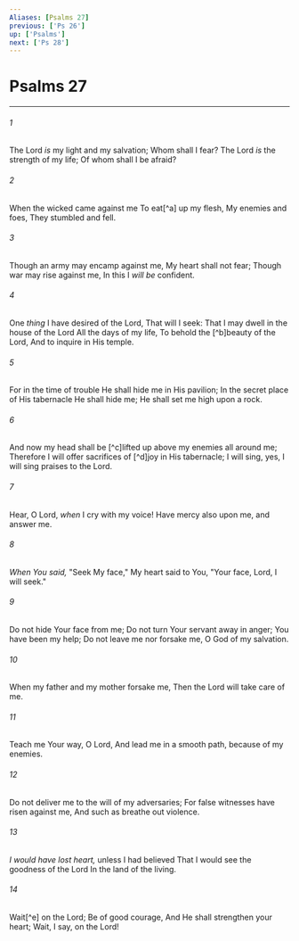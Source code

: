 ```yaml
---
Aliases: [Psalms 27]
previous: ['Ps 26']
up: ['Psalms']
next: ['Ps 28']
---
```

# Psalms 27

***


###### 1 
The Lord _is_ my light and my salvation; Whom shall I fear? The Lord _is_ the strength of my life; Of whom shall I be afraid? 

###### 2 
When the wicked came against me To eat[^a] up my flesh, My enemies and foes, They stumbled and fell. 

###### 3 
Though an army may encamp against me, My heart shall not fear; Though war may rise against me, In this I _will be_ confident. 

###### 4 
One _thing_ I have desired of the Lord, That will I seek: That I may dwell in the house of the Lord All the days of my life, To behold the [^b]beauty of the Lord, And to inquire in His temple. 

###### 5 
For in the time of trouble He shall hide me in His pavilion; In the secret place of His tabernacle He shall hide me; He shall set me high upon a rock. 

###### 6 
And now my head shall be [^c]lifted up above my enemies all around me; Therefore I will offer sacrifices of [^d]joy in His tabernacle; I will sing, yes, I will sing praises to the Lord. 

###### 7 
Hear, O Lord, _when_ I cry with my voice! Have mercy also upon me, and answer me. 

###### 8 
_When You said,_ "Seek My face," My heart said to You, "Your face, Lord, I will seek." 

###### 9 
Do not hide Your face from me; Do not turn Your servant away in anger; You have been my help; Do not leave me nor forsake me, O God of my salvation. 

###### 10 
When my father and my mother forsake me, Then the Lord will take care of me. 

###### 11 
Teach me Your way, O Lord, And lead me in a smooth path, because of my enemies. 

###### 12 
Do not deliver me to the will of my adversaries; For false witnesses have risen against me, And such as breathe out violence. 

###### 13 
_I would have lost heart,_ unless I had believed That I would see the goodness of the Lord In the land of the living. 

###### 14 
Wait[^e] on the Lord; Be of good courage, And He shall strengthen your heart; Wait, I say, on the Lord!
